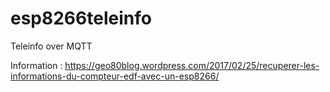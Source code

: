 # esp8266teleinfo
Teleinfo over MQTT

Information : https://geo80blog.wordpress.com/2017/02/25/recuperer-les-informations-du-compteur-edf-avec-un-esp8266/
